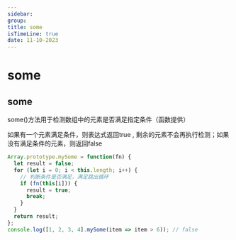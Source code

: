 ```yaml
---
sidebar:
group:
title: some
isTimeLine: true
date: 11-10-2023
---
```

# some

## some

some()方法用于检测数组中的元素是否满足指定条件（函数提供）

如果有一个元素满足条件，则表达式返回true , 剩余的元素不会再执行检测；如果没有满足条件的元素，则返回false


```js
Array.prototype.mySome = function(fn) {
  let result = false;
  for (let i = 0; i < this.length; i++) {
    // 判断条件是否满足，满足跳出循环
    if (fn(this[i])) {
      result = true;
      break;
    }
  }
  return result;
};
console.log([1, 2, 3, 4].mySome(item => item > 6)); // false
```
